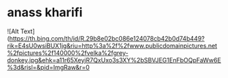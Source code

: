 # anass kharifi
![Alt Text](https://th.bing.com/th/id/R.29b8e02bc086e124078cb42b0d74b449?rik=E4sU0wsiBUX1jg&riu=http%3a%2f%2fwww.publicdomainpictures.net%2fpictures%2f140000%2fvelka%2fgrey-donkey.jpg&ehk=a11r65XeyjR7QxUxo3s3XY%2bSBVJEG1EnFbOQpFaWw6E%3d&risl=&pid=ImgRaw&r=0
